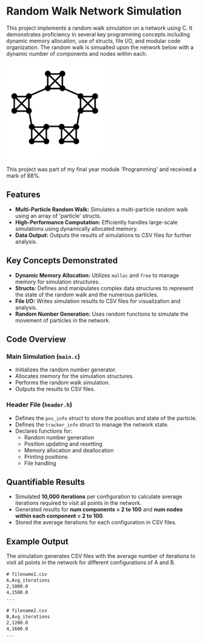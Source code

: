 # Random Walk Network Simulation

This project implements a random walk simulation on a network using C. It demonstrates proficiency in several key programming concepts including dynamic memory allocation, use of structs, file I/O, and modular code organization. The random walk is simualted upon the network below with a dynamic number of components and nodes within each. 

![Logo](image/network.png)

This project was part of my final year module 'Programming' and received a mark of 88%.
 
## Features

- **Multi-Particle Random Walk:** Simulates a multi-particle random walk using an array of 'particle' structs. 
- **High-Performance Computation:** Efficiently handles large-scale simulations using dynamically allocated memory.
- **Data Output:** Outputs the results of simulations to CSV files for further analysis.

## Key Concepts Demonstrated

- **Dynamic Memory Allocation:** Utilizes `malloc` and `free` to manage memory for simulation structures.
- **Structs:** Defines and manipulates complex data structures to represent the state of the random walk and the numerous particles.
- **File I/O:** Writes simulation results to CSV files for visualization and analysis.
- **Random Number Generation:** Uses random functions to simulate the movement of particles in the network.

## Code Overview

### Main Simulation (`main.c`)

- Initializes the random number generator.
- Allocates memory for the simulation structures.
- Performs the random walk simulation.
- Outputs the results to CSV files.

### Header File (`header.h`)

- Defines the `pos_info` struct to store the position and state of the particle.
- Defines the `tracker_info` struct to manage the network state.
- Declares functions for:
  - Random number generation
  - Position updating and resetting
  - Memory allocation and deallocation
  - Printing positions
  - File handling

## Quantifiable Results

- Simulated **10,000 iterations** per configuration to calculate average iterations required to visit all points in the network.
- Generated results for **num components = 2 to 100** and **num nodes within each component = 2 to 100**.
- Stored the average iterations for each configuration in CSV files.

## Example Output

The simulation generates CSV files with the average number of iterations to visit all points in the network for different configurations of A and B.

```csv
# filename1.csv
A,Avg_iterations
2,1000.0
4,1500.0
...

# filename2.csv
B,Avg_iterations
2,1200.0
4,1600.0
...
